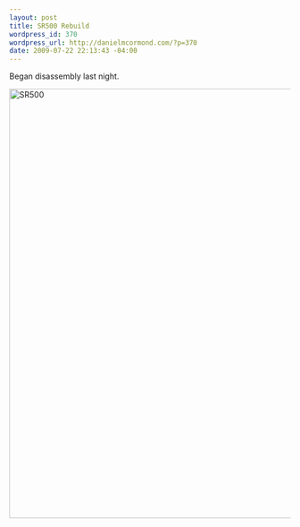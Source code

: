 ```yaml
--- 
layout: post
title: SR500 Rebuild
wordpress_id: 370
wordpress_url: http://danielmcormond.com/?p=370
date: 2009-07-22 22:13:43 -04:00
---
```

Began disassembly last night.

<img class="alignnone size-large wp-image-369" title="SR500" src="http://danielmcormond.com/wp-content/uploads/2009/07/l_1600_1200_17D60205-E03A-486F-815D-469002CAFAC9-1024x768.jpg" alt="SR500" width="1024" height="768" />
